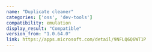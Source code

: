 ```yaml
---
name: "Duplicate cleaner"
categories: ['oss', 'dev-tools']
compatibility: emulation
display_result: "Compatible"
version_from: "1.0.64.0"
link: https://apps.microsoft.com/detail/9NFLQ6Q6WT1P
---
```

